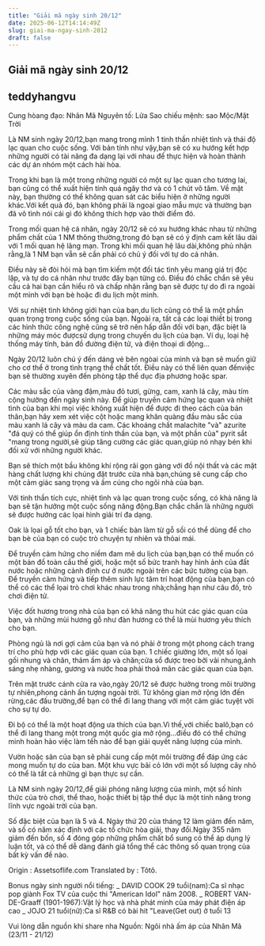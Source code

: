 ```yaml
---
title: "Giải mã ngày sinh 20/12"
date: 2025-06-12T14:14:49Z
slug: giai-ma-ngay-sinh-2012
draft: false
---
```


## Giải mã ngày sinh 20/12

## teddyhangvu

Cung hòang đạo: Nhân Mã
Nguyên tố: Lửa
Sao chiếu mệnh: sao Mộc/Mặt Trời

Là NM sinh ngày 20/12,bạn mang trong mình 1 tinh thần nhiệt tình và thái độ lạc quan cho cuộc sống.
Với bản tính như vậy,bạn sẽ có xu hướng kết hợp những người có tài năng đa dạng lại với nhau để thực hiện và hoàn thành các dự án nhóm một cách hài hòa.

Trong khi bạn là một trong những người có một sự lạc quan cho tương lai, bạn cũng có thể xuất hiện tính quá ngây thơ và có 1 chút vô tâm. Về mặt này, bạn thường có thể không quan sát các biểu hiện ở những người khác.Với kết quả đó, bạn không phải là ngoại giao mẫu mực và thường bạn đã vô tình nói cái gì đó không thích hợp vào thời điểm đó.

Trong mối quan hệ cá nhân, ngày 20/12 sẽ có xu hướng khác nhau từ những phẩm chất của 1 NM thông thường,trong đó bạn sẽ có ý định cam kết lâu dài với 1 mối quan hệ lãng mạn. 
Trong khi mối quan hệ lâu dài,không phủ nhận rằng,là 1 NM bạn vẫn sẽ cần phải có chủ ý đối với tự do cá nhân.

Điều này sẽ đòi hỏi mà bạn tìm kiếm một đối tác tình yêu mang giá trị độc lập, và tự do cá nhân như trước đây bạn từng có. Điều đó chắc chắn sẽ yêu cầu cả hai bạn cần hiểu rõ và chấp nhận rằng bạn sẽ được tự do đi ra ngoài một mình với bạn bè hoặc đi du lịch một mình.

Với sự nhiệt tình không giới hạn của bạn,du lịch cũng có thể là một phần quan trọng trong cuộc sống của bạn. Ngoài ra, tất cả các loại thiết bị trong các hình thức công nghệ cũng sẽ trở nên hấp dẫn đối với bạn, đặc biệt là những máy móc đượcsử dụng trong chuyến du lịch của bạn. Ví dụ, loại hệ thống máy tính, bản đồ đường điện tử, và điện thoại di động...

Ngày 20/12 luôn chú ý đến dáng vẻ bên ngòai của mình và bạn sẽ muốn giữ cho cơ thể ở trong tình trạng thể chất tốt. Điều này có thể liên quan đếnviệc bạn sẽ thường xuyên đến phòng tập thể dục địa phương hoặc spar.

Các màu sắc của vàng đậm,màu đỏ tươi, gừng, cam, xanh lá cây, màu tím cộng hưởng đến ngày sinh này. Để giúp truyền cảm hứng lạc quan và nhiệt tình của bạn khi mọi việc không xuất hiện để được đi theo cách của bản thân,bạn hãy xem xét việc cột hoặc mang khăn quàng đầu màu sắc của màu xanh lá cây và màu da cam.
Các khoáng chất malachite "và" azurite "đá quý có thể giúp ổn định tinh thần của bạn, và một phần của" pyrit sắt "mang trong người,sẽ giúp tăng cường các giác quan,giúp nó nhạy bén khi đối xử với những người khác.

Bạn sẽ thích một bầu không khí rộng rãi gọn gàng với đồ nội thất và các mặt hàng chất lượng khi chúng đặt trước cửa nhà bạn,chúng sẽ cung cấp cho một cảm giác sang trọng và ấm cúng cho ngôi nhà của bạn.

Với tinh thần tích cực, nhiệt tình và lạc quan trong cuộc sống, có khả năng là bạn sẽ tận hưởng một cuộc sống năng động.Bạn chắc chắn là những người sẽ được hưởng các lọai hình giải trí đa dạng.

Oak là lọai gỗ tốt cho bạn, và 1 chiếc bàn làm từ gỗ sồi có thể dùng để cho bạn bè của bạn có cuộc trò chuyện tự nhiên và thỏai mái.

Để truyền cảm hứng cho niềm đam mê du lịch của bạn,bạn có thể muốn có một bản đồ toàn cầu thế giới, hoặc một số bức tranh hay hình ảnh của đất nước hoặc những cảnh định cư ở nước ngoài trên các bức tường của bạn.
Để truyền cảm hứng và tiếp thêm sinh lực tâm trí hoạt động của bạn,bạn có thể có các thể lọai trò chơi khác nhau trong nhà;chẳng hạn như câu đố, trò chơi điện tử.

Việc đốt hương trong nhà của bạn có khả năng thu hút các giác quan của bạn, và những mùi hương gỗ như đàn hương có thể là mùi hương yêu thích cho bạn.

Phòng ngủ là nơi gợi cảm của bạn và nó phải ở trong một phong cách trang trí cho phù hợp với các giác quan của bạn. 1 chiếc giường lớn, một số lọai gối nhung và chăn, thảm ấm áp và chăn;cửa sổ được treo bởi vải nhung,ánh sáng nhẹ nhàng, gương và nước hoa phải thoả mãn các giác quan của bạn.

Trên mặt trước cánh cửa ra vào,ngày 20/12 sẽ được hưởng trong môi trường tự nhiên,phong cảnh ấn tượng ngoài trời. Từ không gian mở rộng lớn đến rừng,các đấu trường,để bạn có thể đi lang thang với một cảm giác tuyệt vời cho sự tự do.

Đi bộ có thể là một hoạt động ưa thích của bạn.Vì thế,với chiếc balô,bạn có thể đi lang thang một trong một quốc gia mở rộng...điều đó có thể chứng minh hoàn hảo việc làm tếh nào để bạn giải quyết năng lượng của mình.

Vườn hoặc sân của bạn sẽ phải cung cấp một môi trường để đáp ứng các mong muốn tự do của ban. Một khu vực bãi cỏ lớn với một số lượng cây nhỏ có thể là tất cả những gì bạn thực sự cần.

Là NM sinh ngày 20/12,để giải phóng năng lượng của mình, một số hình thức của trò chơi, thể thao, hoặc thiết bị tập thể dục là một tính năng trong lĩnh vực ngoài trời của bạn.

Số đặc biệt của bạn là 5 và 4. Ngày thứ 20 của tháng 12 làm giảm đến năm, và số có năm xác định với các tổ chức hòa giải, thay đổi.Ngày 355 năm giảm đến bốn, số 4 đóng góp những phẩm chất bổ sung có thể áp dụng lý luận tốt, và có thể dễ dàng đánh giá tổng thể các thông số quan trọng của bất kỳ vấn đề nào.

Origin : Assetsoflife.com
Translated by : Tôtô.

Bonus ngày sinh người nổi tiếng:
_ DAVID COOK 29 tuổi(nam):Ca sĩ nhạc pop giành Fox TV của cuộc thi "American Idol" năm 2008.
_ ROBERT VAN-DE-Graaff (1901-1967):Vật lý học và nhà phát minh của máy phát điện áp cao
_ JOJO 21 tuổi(nữ):Ca sĩ R&B có bài hit "Leave(Get out) ở tuổi 13

Vui lòng dẫn nguồn khi share nha
Nguồn: Ngôi nhà ấm áp của Nhân Mã (23/11 - 21/12)